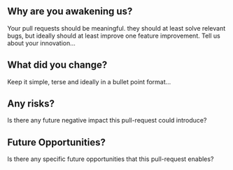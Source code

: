 ## Why are you awakening us?

Your pull requests should be meaningful. they should at least solve relevant bugs, but ideally should at least improve one feature improvement. Tell us about your innovation...

## What did you change?

Keep it simple, terse and ideally in a bullet point format...

## Any risks?

Is there any future negative impact this pull-request could introduce?

## Future Opportunities?

Is there any specific future opportunities that this pull-request enables?